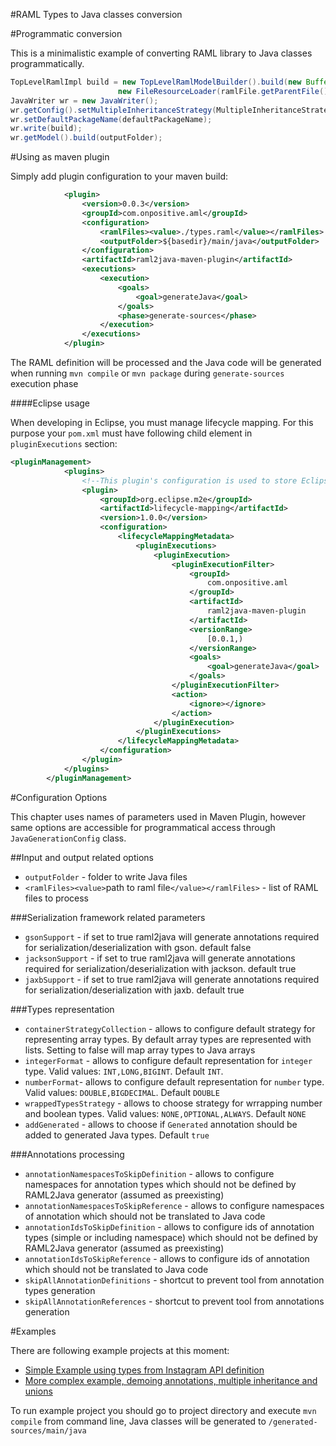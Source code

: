 #RAML Types to Java classes conversion

#Programmatic conversion

This is a minimalistic example of converting RAML library to Java classes programmatically.
```java
TopLevelRamlImpl build = new TopLevelRamlModelBuilder().build(new BufferedInputStream(new FileInputStream(ramlFile)),
						new FileResourceLoader(ramlFile.getParentFile()), ramlFile.getName());
JavaWriter wr = new JavaWriter();
wr.getConfig().setMultipleInheritanceStrategy(MultipleInheritanceStrategy.MIX_IN);
wr.setDefaultPackageName(defaultPackageName);
wr.write(build);
wr.getModel().build(outputFolder);
```

#Using as maven plugin

Simply add plugin configuration to your maven build: 
```xml
			<plugin>
				<version>0.0.3</version>
				<groupId>com.onpositive.aml</groupId>
				<configuration>
					<ramlFiles><value>./types.raml</value></ramlFiles>
					<outputFolder>${basedir}/main/java</outputFolder>
				</configuration>
				<artifactId>raml2java-maven-plugin</artifactId>
				<executions>
					<execution>
						<goals>
							<goal>generateJava</goal>
						</goals>
						<phase>generate-sources</phase>
					</execution>
				</executions>
			</plugin>
```

The RAML definition will be processed and the Java code will be generated when running `mvn compile` or `mvn package` during `generate-sources` execution phase

####Eclipse usage

When developing in Eclipse, you must manage lifecycle mapping. For this purpose your `pom.xml` must have following child element in `pluginExecutions` section:
``` xml
<pluginManagement>
			<plugins>
				<!--This plugin's configuration is used to store Eclipse m2e settings only. It has no influence on the Maven build itself.-->
				<plugin>
					<groupId>org.eclipse.m2e</groupId>
					<artifactId>lifecycle-mapping</artifactId>
					<version>1.0.0</version>
					<configuration>
						<lifecycleMappingMetadata>
							<pluginExecutions>
								<pluginExecution>
									<pluginExecutionFilter>
										<groupId>
											com.onpositive.aml
										</groupId>
										<artifactId>
											raml2java-maven-plugin
										</artifactId>
										<versionRange>
											[0.0.1,)
										</versionRange>
										<goals>
											<goal>generateJava</goal>
										</goals>
									</pluginExecutionFilter>
									<action>
										<ignore></ignore>
									</action>
								</pluginExecution>
							</pluginExecutions>
						</lifecycleMappingMetadata>
					</configuration>
				</plugin>
			</plugins>
		</pluginManagement>
```


#Configuration Options

This chapter uses names of parameters used in Maven Plugin, however same options are accessible for programmatical access through `JavaGenerationConfig` class.

##Input and output related options

* `outputFolder` - folder to write Java files
* `<ramlFiles><value>`path to raml file`</value></ramlFiles>` - list of RAML files to process

###Serialization framework related parameters

* `gsonSupport` - if set to true raml2java will generate annotations required for serialization/deserialization with gson. default false
* `jacksonSupport` - if set to true raml2java will generate annotations required for serialization/deserialization with jackson. default true
* `jaxbSupport` - if set to true raml2java will generate annotations required for serialization/deserialization with jaxb. default true

###Types representation

* `containerStrategyCollection` - allows to configure default strategy for representing array types. By default array types are represented with lists. Setting to false will map array types to Java arrays
* `integerFormat` - allows to configure default representation for `integer` type. Valid values: `INT,LONG,BIGINT`. Default `INT`. 
* `numberFormat`- allows to configure default representation for `number` type. Valid values: `DOUBLE,BIGDECIMAL`. Default `DOUBLE`
* `wrappedTypesStrategy` - allows to choose strategy for wrrapping number and boolean types. Valid values: `NONE,OPTIONAL,ALWAYS`. Default `NONE`
* `addGenerated` - allows to choose if `Generated` annotation should be added to generated Java types. Default `true`

###Annotations processing

* `annotationNamespacesToSkipDefinition` - allows to configure namespaces for annotation types which should not be defined by RAML2Java generator (assumed as preexisting)
* `annotationNamespacesToSkipReference` - allows to configure namespaces of  annotation  which should not be translated to Java code
* `annotationIdsToSkipDefinition`  - allows to configure ids of  annotation types (simple or including namespace) which should not be defined by RAML2Java generator (assumed as preexisting)
* `annotationIdsToSkipReference` - allows to configure ids of  annotation  which should not be translated to Java code
* `skipAllAnnotationDefinitions` - shortcut to prevent tool from annotation types generation
* `skipAllAnnotationReferences` - shortcut to prevent tool from annotations generation


#Examples

There are following example projects at this moment:

* [Simple Example using types from Instagram API definition](https://github.com/OnPositive/aml/tree/master/examples/org.aml.example.raml2java.simple) 
* [More complex example, demoing annotations, multiple inheritance and unions](https://github.com/OnPositive/aml/tree/master/examples/org.aml.example.raml2java.annotations)

To run example project you should go to project directory and execute `mvn compile` from command line, Java classes will be generated to `/generated-sources/main/java` 
